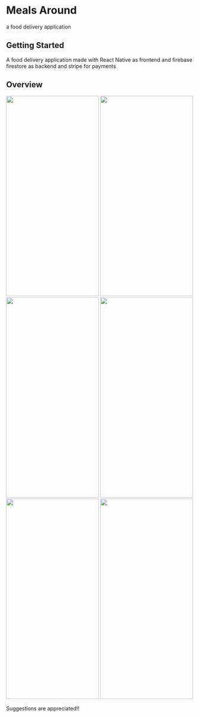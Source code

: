 # Meals Around

a food delivery application

## Getting Started

A food delivery application made with React Native as frontend and firebase firestore as backend and stripe for payments

## Overview

<img src="https://user-images.githubusercontent.com/84156356/160412196-734a8738-da89-4bd0-be23-ddd6979977fe.gif" width="250" height="540"/>  <img src="https://user-images.githubusercontent.com/84156356/160401787-6597e0be-6cd0-4000-9e7a-315a79eb53e4.png" width="250" height="540"/>  <img src="https://user-images.githubusercontent.com/84156356/160423938-03b860a6-33ce-45bb-9d37-11e006f8a888.gif" width="250" height="540"/>  <img src="https://user-images.githubusercontent.com/84156356/160423897-c30dbdc6-b8aa-4b74-bf21-3fdb71987ba5.gif" width="250" height="540"/>  <img src="https://user-images.githubusercontent.com/84156356/160424140-1beed284-f62d-4cd8-a4eb-b12aef9f0ef4.gif" width="250" height="540"/>  <img src="https://user-images.githubusercontent.com/84156356/160424046-e938bad0-d4bc-4a35-a03c-4d0033fbc3a6.gif" width="250" height="540"/>

Suggestions are appreciated!!
